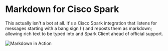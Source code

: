 # Markdown for Cisco Spark

This actually isn't a bot at all. It's a Cisco Spark integration that listens for messages starting with a bang sign (!) and reposts them as markdown; allowing rich text to be typed into and Spark Client ahead of official support.

![Markdown in Action](https://github.com/loopingrage/markdown-bot/blob/master/doc/markdownbot.gif)

